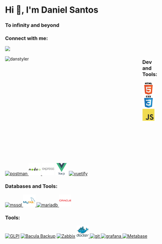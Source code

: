 <h1 align="left">Hi 👋, I'm Daniel Santos</h1>
<h3 align="left">To infinity and beyond</h3>
<h3 align="left">Connect with me:</h3>
<p align="left">
  <a href="https://www.linkedin.com/in/daniel-santos-b8601011a/" target="_blank"><img src="https://img.shields.io/badge/-LinkedIn-%230077B5?style=for-the-badge&logo=linkedin&logoColor=white" target="_blank"></a>
<p><img width="450" height="350" align="left" src="https://github-readme-stats.vercel.app/api/top-langs?username=danstyler&show_icons=true&locale=en&layout=compact" alt="danstyler" /></p>
</p> 

<h3 align="left">Dev and Tools:</h3>
<a href="https://www.w3.org/html/" target="_blank"> <img src="https://raw.githubusercontent.com/devicons/devicon/master/icons/html5/html5-original-wordmark.svg" alt="html5" width="40" height="40"/></a><a href="https://www.w3schools.com/css/" target="_blank"> <img src="https://raw.githubusercontent.com/devicons/devicon/master/icons/css3/css3-original-wordmark.svg" alt="css3" width="40" height="40"/></a><a href="https://developer.mozilla.org/en-US/docs/Web/JavaScript" target="_blank"> <img src="https://raw.githubusercontent.com/devicons/devicon/master/icons/javascript/javascript-original.svg" alt="javascript" width="40" height="40"/> </a> <a href="https://postman.com" target="_blank"> <img src="https://www.vectorlogo.zone/logos/getpostman/getpostman-icon.svg" alt="postman" width="40" height="40"/> </a>
<a href="https://nodejs.org" target="_blank"> <img src="https://raw.githubusercontent.com/devicons/devicon/master/icons/nodejs/nodejs-original-wordmark.svg" alt="nodejs" width="40" height="40"/> </a> <a href="https://expressjs.com" target="_blank"> <img src="https://raw.githubusercontent.com/devicons/devicon/master/icons/express/express-original-wordmark.svg" alt="express" width="40" height="40"/></a> <a href="https://vuejs.org/" target="_blank"> <img src="https://raw.githubusercontent.com/devicons/devicon/master/icons/vuejs/vuejs-original-wordmark.svg" alt="vuejs" width="40" height="40"/></a> <a href="https://vuetifyjs.com/en/" target="_blank"> <img src="https://bestofjs.org/logos/vuetify.svg" alt="vuetify" width="40" height="40"/> </a>

<h3 align="left">Databases and Tools:</h3>

<a href="https://www.microsoft.com/en-us/sql-server" target="_blank"> <img src="https://www.svgrepo.com/show/303229/microsoft-sql-server-logo.svg" alt="mssql" width="40" height="40"/> </a> <a href="https://www.mysql.com/" target="_blank"> <img src="https://raw.githubusercontent.com/devicons/devicon/master/icons/mysql/mysql-original-wordmark.svg" alt="mysql" width="40" height="40"/> </a> <a href="https://mariadb.org/" target="_blank"> <img src="https://www.vectorlogo.zone/logos/mariadb/mariadb-icon.svg" alt="mariadb" width="40" height="40"/> </a> <a href="https://www.oracle.com/" target="_blank"> <img src="https://raw.githubusercontent.com/devicons/devicon/master/icons/oracle/oracle-original.svg" alt="oracle" width="40" height="40"/> </a>

<h3 align="left">Tools:</h3>

<a href="https://glpi-project.org/pt-br/" target="_blank"> <img src="https://tic.gal/wp-content/uploads/2017/11/PictoGlpi-1-300x300.png" alt="GLPI" width="40" height="40"/></a>
<a href="https://www.bacula.lat/category/bacula-community/" target="_blank"> <img src="https://www.alt-consulting.ca/images/kb/linux/Bacula-Logo.png" alt="Bacula Backup" width="40" height="40"/></a>
<a href="https://www.zabbix.com/" target="_blank"> <img src="https://www.pc-freak.net/images/Zabbix-logo-how-to-make-ntpd-time-server-monitoring-article.jpg" alt="Zabbix" width="40" height="40"/></a>
<a href="https://www.docker.com/" target="_blank"> <img src="https://raw.githubusercontent.com/devicons/devicon/master/icons/docker/docker-original-wordmark.svg" alt="docker" width="40" height="40"/> </a> <a href="https://git-scm.com/" target="_blank"> <img src="https://www.vectorlogo.zone/logos/git-scm/git-scm-icon.svg" alt="git" width="40" height="40"/> </a> <a href="https://grafana.com" target="_blank"> <img src="https://www.vectorlogo.zone/logos/grafana/grafana-icon.svg" alt="grafana" width="40" height="40"/> </a> <a href="https://www.metabase.com/" target="_blank"> <img src="https://www.metabase.com/images/logo.svg" alt="Metabase" width="40" height="40"/> </a>
